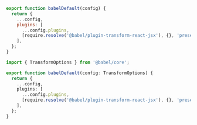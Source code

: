 ```js filename="example-addon/src/babel/babelDefault.js" renderer="common" language="js"
export function babelDefault(config) {
  return {
    ...config,
    plugins: [
      ...config.plugins,
      [require.resolve('@babel/plugin-transform-react-jsx'), {}, 'preset'],
    ],
  };
}
```

```ts filename="example-addon/src/babel/babelDefault.ts" renderer="common" language="ts"
import { TransformOptions } from '@babel/core';

export function babelDefault(config: TransformOptions) {
  return {
    ...config,
    plugins: [
      ...config.plugins,
      [require.resolve('@babel/plugin-transform-react-jsx'), {}, 'preset'],
    ],
  };
}
```
